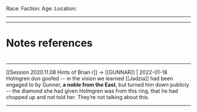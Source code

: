 Race:
Faction:
Age:
Location:



---
---
# Notes references

#
---

[[Session 2020.11.08 Hints of Brian r]] -> [[GUNNAR]] | 2022-01-18
Holmgren dun goofed -- in the vision we learned [[Jadzia]] had been engaged to by Gunner, **a noble from the East**, but turned him down publicly -- the diamond she had given Holmgren was from this ring, that he had chopped up and not told her. They’re not talking about this.

---

